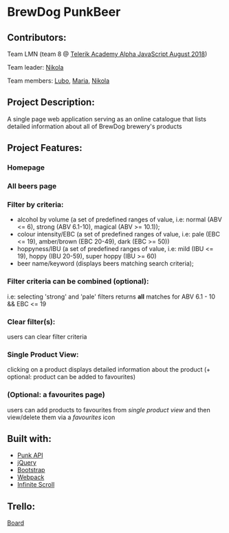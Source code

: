 # BrewDog PunkBeer

## Contributors: 
Team LMN (team 8 @ [Telerik Academy Alpha JavaScript August 2018](https://gitlab.com/TelerikAcademy/alpha-js-aug-18))

Team leader: [Nikola](https://gitlab.com/nizlatinov)

Team members: [Lubo](https://my.telerikacademy.com/Users/Lubo777), [Maria](https://my.telerikacademy.com/Users/maria.marinova), [Nikola](https://my.telerikacademy.com/Users/nizlatinov)

## Project Description:
A single page web application serving as an online catalogue that lists detailed information about all of BrewDog brewery's products

## Project Features:
 ### Homepage 
 
 ### All beers page

 ### Filter by criteria:
 - alcohol by volume (a set of predefined ranges of value, i.e: normal (ABV <= 6), strong (ABV 6.1-10), magical (ABV >= 10.1));
 - colour intensity/EBC (a set of predefined ranges of value, i.e: pale (EBC <= 19), amber/brown (EBC 20-49), dark (EBC >= 50))
 - hoppyness/IBU (a set of predefined ranges of value, i.e: mild (IBU <= 19), hoppy (IBU 20-59), super hoppy (IBU >= 60)
 - beer name/keyword (displays beers matching search criteria);

 ### Filter criteria can be combined (optional):
  i.e: selecting 'strong' and 'pale' filters returns **all** matches for ABV 6.1 - 10 && EBC <= 19

 ### Clear filter(s): 
 users can clear filter criteria

 ### Single Product View: 
 clicking on a product displays detailed information about the product (+ optional: product can be added to favourites)

 ### (Optional: a favourites page)
 users can add products to favourites from *single product view* and then view/delete them via a *favourites* icon

## Built with:
 - [Punk API](https://punkapi.com/documentation/v2)
 - [jQuery](https://jquery.com/)
 - [Bootstrap](http://getbootstrap.com/)
 - [Webpack](https://webpack.js.org/)
 - [Infinite Scroll](https://infinite-scroll.com)

## Trello:
[Board](https://trello.com/b/L5dDFDv1/brewdog-punkbeer)